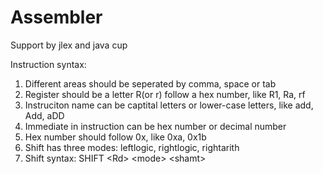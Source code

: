 Assembler
=========================
Support by jlex and java cup

Instruction syntax:
  1. Different areas should be seperated by comma, space or tab
  2. Register should be a letter R(or r) follow a hex number, like  R1, Ra, rf
  3. Instruciton name can be captital letters or lower-case letters, like add, Add, aDD
  4. Immediate in instruction can be hex number or decimal number
  5. Hex number should follow 0x, like 0xa, 0x1b
  6. Shift has three modes: leftlogic, rightlogic, rightarith
  7. Shift syntax: SHIFT \<Rd> \<mode> \<shamt>
